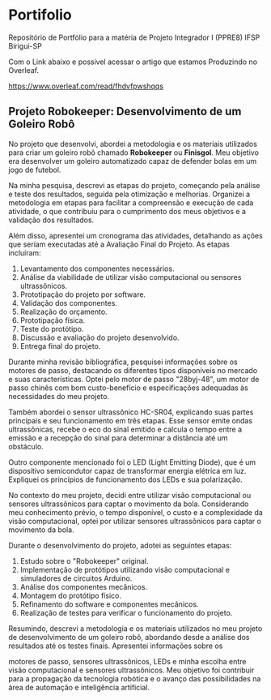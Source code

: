 # Portifolio
Repositório de Portfólio para a matéria de Projeto Integrador I (PPRE8) IFSP Birigui-SP

Com o Link abaixo e possivel acessar o artigo que estamos Produzindo no Overleaf.

https://www.overleaf.com/read/fhdvfpwshqqs


## Projeto Robokeeper: Desenvolvimento de um Goleiro Robô

No projeto que desenvolvi, abordei a metodologia e os materiais utilizados para criar um goleiro robô chamado **Robokeeper** ou **Finisgol**. Meu objetivo era desenvolver um goleiro automatizado capaz de defender bolas em um jogo de futebol.

Na minha pesquisa, descrevi as etapas do projeto, começando pela análise e teste dos resultados, seguida pela otimização e melhorias. Organizei a metodologia em etapas para facilitar a compreensão e execução de cada atividade, o que contribuiu para o cumprimento dos meus objetivos e a validação dos resultados.

Além disso, apresentei um cronograma das atividades, detalhando as ações que seriam executadas até a Avaliação Final do Projeto. As etapas incluíram:

1. Levantamento dos componentes necessários.
2. Análise da viabilidade de utilizar visão computacional ou sensores ultrassônicos.
3. Prototipação do projeto por software.
4. Validação dos componentes.
5. Realização do orçamento.
6. Prototipação física.
7. Teste do protótipo.
8. Discussão e avaliação do projeto desenvolvido.
9. Entrega final do projeto.

Durante minha revisão bibliográfica, pesquisei informações sobre os motores de passo, destacando os diferentes tipos disponíveis no mercado e suas características. Optei pelo motor de passo "28byj-48", um motor de passo chinês com bom custo-benefício e especificações adequadas às necessidades do meu projeto.

Também abordei o sensor ultrassônico HC-SR04, explicando suas partes principais e seu funcionamento em três etapas. Esse sensor emite ondas ultrassônicas, recebe o eco do sinal emitido e calcula o tempo entre a emissão e a recepção do sinal para determinar a distância até um obstáculo.

Outro componente mencionado foi o LED (Light Emitting Diode), que é um dispositivo semicondutor capaz de transformar energia elétrica em luz. Expliquei os princípios de funcionamento dos LEDs e sua polarização.

No contexto do meu projeto, decidi entre utilizar visão computacional ou sensores ultrassônicos para captar o movimento da bola. Considerando meu conhecimento prévio, o tempo disponível, o custo e a complexidade da visão computacional, optei por utilizar sensores ultrassônicos para captar o movimento da bola.

Durante o desenvolvimento do projeto, adotei as seguintes etapas:

1. Estudo sobre o "Robokeeper" original.
2. Implementação de protótipos utilizando visão computacional e simuladores de circuitos Arduino.
3. Análise dos componentes mecânicos.
4. Montagem do protótipo físico.
5. Refinamento do software e componentes mecânicos.
6. Realização de testes para verificar o funcionamento do projeto.

Resumindo, descrevi a metodologia e os materiais utilizados no meu projeto de desenvolvimento de um goleiro robô, abordando desde a análise dos resultados até os testes finais. Apresentei informações sobre os

 motores de passo, sensores ultrassônicos, LEDs e minha escolha entre visão computacional e sensores ultrassônicos. Meu objetivo foi contribuir para a propagação da tecnologia robótica e o avanço das possibilidades na área de automação e inteligência artificial.
